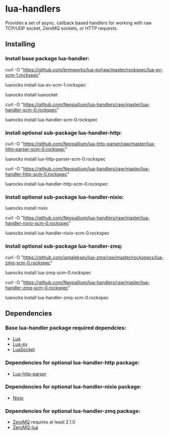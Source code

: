 lua-handlers
==============

Provides a set of async. callback based handlers for working with raw TCP/UDP socket, ZeroMQ sockets, or HTTP requests.


Installing
----------

### Install base package lua-handler:

curl -O "https://github.com/brimworks/lua-ev/raw/master/rockspec/lua-ev-scm-1.rockspec"

luarocks install lua-ev-scm-1.rockspec

luarocks install luasocket

curl -O "https://github.com/Neopallium/lua-handlers/raw/master/lua-handler-scm-0.rockspec"

luarocks install lua-handler-scm-0.rockspec


### Install optional sub-package lua-handler-http:

curl -O "https://github.com/Neopallium/lua-http-parser/raw/master/lua-http-parser-scm-0.rockspec"

luarocks install lua-http-parser-scm-0.rockspec

curl -O "https://github.com/Neopallium/lua-handlers/raw/master/lua-handler-http-scm-0.rockspec"

luarocks install lua-handler-http-scm-0.rockspec


### Install optional sub-package lua-handler-nixio:

luarocks install nixio

curl -O "https://github.com/Neopallium/lua-handlers/raw/master/lua-handler-nixio-scm-0.rockspec"

luarocks install lua-handler-nixio-scm-0.rockspec


### Install optional sub-package lua-handler-zmq:

curl -O "https://github.com/iamaleksey/lua-zmq/raw/master/rockspecs/lua-zmq-scm-0.rockspec"

luarocks install lua-zmq-scm-0.rockspec

curl -O "https://github.com/Neopallium/lua-handlers/raw/master/lua-handler-zmq-scm-0.rockspec"

luarocks install lua-handler-zmq-scm-0.rockspec


Dependencies
------------
### Base lua-handler package required dependcies:

* [Lua](http://www.lua.org/)
* [Lua-ev](https://github.com/brimworks/lua-ev)
* [LuaSocket](http://w3.impa.br/~diego/software/luasocket/)

### Dependencies for optional lua-handler-http package:

* [Lua-http-parser](https://github.com/Neopallium/lua-http-parser)

### Dependencies for optional lua-handler-nixio package:

* [Nixio](http://dev.luci.freifunk-halle.net/nixio/doc/)

### Dependencies for optional lua-handler-zmq package:

* [ZeroMQ](http://www.zeromq.org/) requires at least 2.1.0
* [ZeroMQ-lua](http://github.com/Neopallium/lua-zmq)

